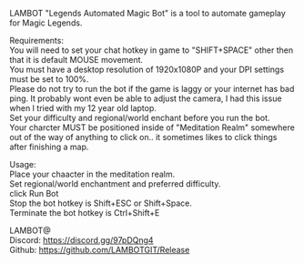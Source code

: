LAMBOT "Legends Automated Magic Bot" is a tool to automate gameplay for Magic Legends.  
  
Requirements:  
You will need to set your chat hotkey in game to "SHIFT+SPACE"  other then that it is default MOUSE movement.  
You must have a desktop resolution of 1920x1080P and your DPI settings must be set to 100%.  
Please do not try to run the bot if the game is laggy or your internet has bad ping. It probably wont even be able to adjust the camera, I had this issue when I tried with my 12 year old laptop.  
Set your difficulty and regional/world enchant before you run the bot.  
Your charcter MUST be positioned inside of "Meditation Realm" somewhere out of the way of anything to click on.. it sometimes likes to click things after finishing a map.  
  
  
Usage:  
Place your chaacter in the meditation realm.  
Set regional/world enchantment and preferred difficulty.  
click Run Bot  
Stop the bot hotkey is Shift+ESC or Shift+Space.  
Terminate the bot hotkey is Ctrl+Shift+E  
  
LAMBOT@  
Discord: https://discord.gg/97pDQng4  
Github: https://github.com/LAMBOTGIT/Release  